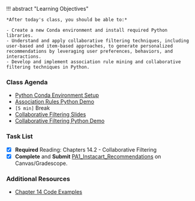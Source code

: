 !!! abstract "Learning Objectives"

    *After today's class, you should be able to:*
    
    - Create a new Conda environment and install required Python libraries.
    - Understand and apply collaborative filtering techniques, including user-based and item-based approaches, to generate personalized recommendations by leveraging user preferences, behaviors, and interactions.
    - Develop and implement association rule mining and collaborative filtering techniques in Python.

### Class Agenda

- [Python Conda Environment Setup](../resources/python/cl_cheatsheet.md)
- [Association Rules Python Demo](https://github.com/dcyoung23/data-mining-examples/blob/main/notebooks/1_association_rules_starter.ipynb)
- `[5 min]` Break
- [Collaborative Filtering Slides](https://github.com/dcyoung23/msba511/blob/main/lectures/2_Collaborative_Filtering.pdf)
- [Collaborative Filtering Python Demo](https://github.com/dcyoung23/data-mining-examples/blob/main/notebooks/2_collaborative_filtering_starter.ipynb)

### Task List

- [x] **Required** Reading: Chapters 14.2 - Collaborative Filtering
- [x] **Complete** and **Submit** [PA1_Instacart_Recommendations](https://github.com/dcyoung23/msba511/tree/main/assignments/programming/PA1_Instacart_Recommendations) on Canvas/Gradescope.

### Additional Resources

- [Chapter 14 Code Examples](../resources/textbook/ch14_code_examples.md)